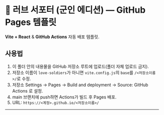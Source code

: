 # 💌 러브 서포터 (군인 에디션) — GitHub Pages 템플릿

**Vite + React** & **GitHub Actions** 자동 배포 템플릿.

## 사용법
1. 이 폴더 안의 내용물을 GitHub 저장소 루트에 업로드(폴더 자체 업로드 금지).
2. 저장소 이름이 `love-soldiers`가 아니면 `vite.config.js`의 `base`를 `/<저장소이름>/`로 수정.
3. 저장소 Settings → Pages → Build and deployment → Source: GitHub Actions 로 설정.
4. main 브랜치에 push하면 Actions가 빌드 후 Pages 배포.
5. URL: `https://<계정>.github.io/<저장소이름>/`

---
